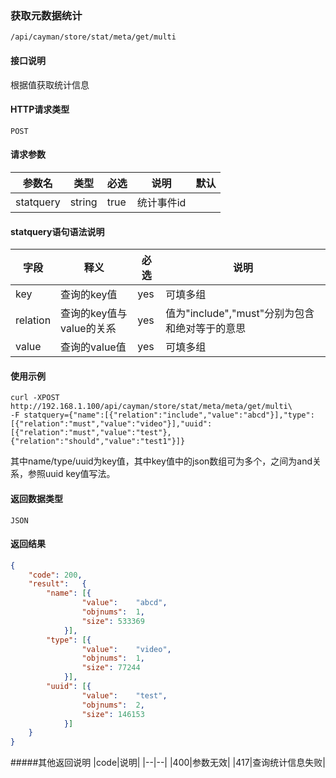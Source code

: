 ### 获取元数据统计
`/api/cayman/store/stat/meta/get/multi`

#### 接口说明
根据值获取统计信息

#### HTTP请求类型
`POST`

#### 请求参数
|参数名|类型|必选|说明|默认|
|--|--|--|--|--|
|statquery|string|true|统计事件id||

#### statquery语句语法说明
|字段|释义|必选|说明|
|--|--|--|--|
|key|查询的key值|yes|可填多组|
|relation|查询的key值与value的关系|yes|值为"include","must"分别为包含和绝对等于的意思|
|value|查询的value值|yes|可填多组|
#### 使用示例
```
curl -XPOST http://192.168.1.100/api/cayman/store/stat/meta/meta/get/multi\
-F statquery={"name":[{"relation":"include","value":"abcd"}],"type":[{"relation":"must","value":"video"}],"uuid":[{"relation":"must","value":"test"},{"relation":"should","value":"test1"}]}
```
其中name/type/uuid为key值，其中key值中的json数组可为多个，之间为and关系，参照uuid key值写法。
#### 返回数据类型
`JSON`

#### 返回结果
```json
{
	"code":	200,
	"result":	{
		"name":	[{
				"value":	"abcd",
				"objnums":	1,
				"size":	533369
			}],
		"type":	[{
				"value":	"video",
				"objnums":	1,
				"size":	77244
			}],
		"uuid":	[{
				"value":	"test",
				"objnums":	2,
				"size":	146153
			}]
	}
}
```
#####其他返回说明
|code|说明|
|--|--|
|400|参数无效|
|417|查询统计信息失败|

